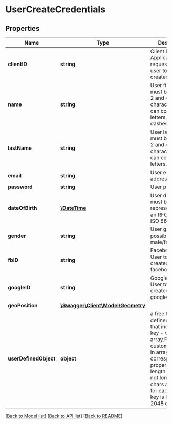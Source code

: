 # UserCreateCredentials

## Properties
Name | Type | Description | Notes
------------ | ------------- | ------------- | -------------
**clientID** | **string** | Client ID of the Application requesting the user to be created. | 
**name** | **string** | User first name must be between 2 and 485 characters and can contain only letters, digits and dashes. | 
**lastName** | **string** | User last name must be between 2 and 485 characters and can contain only letters. | 
**email** | **string** | User email address | 
**password** | **string** | User password | 
**dateOfBirth** | [**\DateTime**](Date.md) | User date of birth must be a string representing an RFC2822 or ISO 8601 date | [optional] 
**gender** | **string** | User gender with possible values male/female/other | [optional] 
**fbID** | **string** | Facebook ID for User to be created with his facebook id | [optional] 
**googleID** | **string** | Google ID for User to be created with his google id | [optional] 
**geoPosition** | [**\Swagger\Client\Model\Geometry**](Geometry.md) |  | [optional] 
**userDefinedObject** | **object** | a free form user defined object that includes a key - value array.Place your custom properties in array, the key corresponds to property name its length must be not longer that 40 chars and value for each custom key is limited to 2048 chars. | [optional] 

[[Back to Model list]](../README.md#documentation-for-models) [[Back to API list]](../README.md#documentation-for-api-endpoints) [[Back to README]](../README.md)



